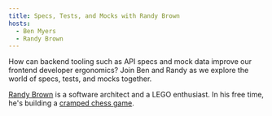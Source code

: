 ```yaml
---
title: Specs, Tests, and Mocks with Randy Brown
hosts:
  - Ben Myers
  - Randy Brown
---
```


How can backend tooling such as API specs and mock data improve our frontend developer ergonomics? Join Ben and Randy as we explore the world of specs, tests, and mocks together.

[Randy Brown](https://twitter.com/thatrandybrown) is a software architect and a LEGO enthusiast. In his free time, he's building a [cramped chess game](https://twitter.com/kingsidegame).